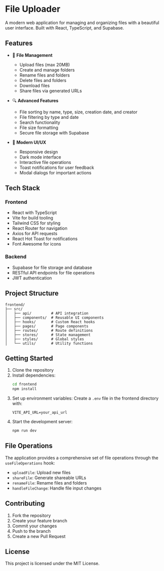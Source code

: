 # File Uploader

A modern web application for managing and organizing files with a beautiful user interface. Built with React, TypeScript, and Supabase.

## Features

- 📁 **File Management**
  - Upload files (max 20MB)
  - Create and manage folders
  - Rename files and folders
  - Delete files and folders
  - Download files
  - Share files via generated URLs

- 🔍 **Advanced Features**
  - File sorting by name, type, size, creation date, and creator
  - File filtering by type and date
  - Search functionality
  - File size formatting
  - Secure file storage with Supabase

- 🎨 **Modern UI/UX**
  - Responsive design
  - Dark mode interface
  - Interactive file operations
  - Toast notifications for user feedback
  - Modal dialogs for important actions

## Tech Stack

### Frontend
- React with TypeScript
- Vite for build tooling
- Tailwind CSS for styling
- React Router for navigation
- Axios for API requests
- React Hot Toast for notifications
- Font Awesome for icons

### Backend
- Supabase for file storage and database
- RESTful API endpoints for file operations
- JWT authentication

## Project Structure

```
frontend/
├── src/
│   ├── api/         # API integration
│   ├── components/  # Reusable UI components
│   ├── hooks/       # Custom React hooks
│   ├── pages/       # Page components
│   ├── routes/      # Route definitions
│   ├── stores/      # State management
│   ├── styles/      # Global styles
│   └── utils/       # Utility functions
```

## Getting Started

1. Clone the repository
2. Install dependencies:
   ```bash
   cd frontend
   npm install
   ```
3. Set up environment variables:
   Create a `.env` file in the frontend directory with:
   ```
   VITE_API_URL=your_api_url
   ```
4. Start the development server:
   ```bash
   npm run dev
   ```

## File Operations

The application provides a comprehensive set of file operations through the `useFileOperations` hook:

- `uploadFile`: Upload new files
- `shareFile`: Generate shareable URLs
- `renameFile`: Rename files and folders
- `handleFileChange`: Handle file input changes

## Contributing

1. Fork the repository
2. Create your feature branch
3. Commit your changes
4. Push to the branch
5. Create a new Pull Request

## License

This project is licensed under the MIT License.
